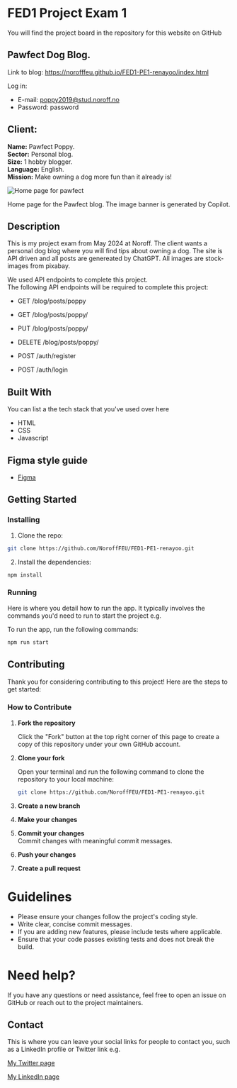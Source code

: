 # FED1 Project Exam 1

You will find the project board in the repository for this website on GitHub

## Pawfect Dog Blog.
Link to blog: https://norofffeu.github.io/FED1-PE1-renayoo/index.html

Log in:
- E-mail: poppy2019@stud.noroff.no 
- Password: password

## Client:
**Name:** Pawfect Poppy.  
**Sector:** Personal blog.  
**Size:** 1 hobby blogger.  
**Language:** English.  
**Mission:** Make owning a dog more fun than it already is! 



![Home page for pawfect](hhttps://i.ibb.co/dtBtHvy/Skjermbilde-2024-06-06-130832.png)

Home page for the Pawfect blog. The image banner is generated by Copilot. 

## Description

This is my project exam from May 2024 at Noroff. The client wants a personal dog blog where you will find tips about owning a dog. The site is API driven and all posts are genereated by ChatGPT. All images are stock-images from pixabay.  

We used API endpoints to complete this project.  
The following API endpoints will be required to complete this project:

- GET /blog/posts/poppy

- GET /blog/posts/poppy/<id>

- PUT /blog/posts/poppy/<id>

- DELETE /blog/posts/poppy/<id>

- POST /auth/register

- POST /auth/login  

## Built With

You can list a the tech stack that you've used over here

- HTML
- CSS
- Javascript

## Figma style guide
- [Figma](https://www.figma.com/design/THA7eC0zfMiwzOm7Qq24Jk/Project-Exam-1-RCY?node-id=3-2&t=uIbxbqp6077QFxCc-0)

## Getting Started

### Installing

1. Clone the repo:

```bash
git clone https://github.com/NoroffFEU/FED1-PE1-renayoo.git
```

2. Install the dependencies:

```
npm install
```

### Running

Here is where you detail how to run the app. It typically involves the commands you'd need to run to start the project e.g.

To run the app, run the following commands:

```bash
npm run start
```

## Contributing

Thank you for considering contributing to this project! Here are the steps to get started:

### How to Contribute

1. **Fork the repository**

   Click the "Fork" button at the top right corner of this page to create a copy of this repository under your own GitHub account.

2. **Clone your fork**

   Open your terminal and run the following command to clone the repository to your local machine:

   ```bash
   git clone https://github.com/NoroffFEU/FED1-PE1-renayoo.git

3. **Create a new branch** 

4. **Make your changes**
5. **Commit your changes**  
    Commit changes with meaningful commit messages.
6. **Push your changes** 
7. **Create a pull request**

# Guidelines

- Please ensure your changes follow the project's coding style.
- Write clear, concise commit messages.
- If you are adding new features, please include tests where applicable.
- Ensure that your code passes existing tests and does not break the build.

# Need help?
    
If you have any questions or need assistance, feel free to open an issue on GitHub or reach out to the project maintainers.

## Contact

This is where you can leave your social links for people to contact you, such as a LinkedIn profile or Twitter link e.g.

[My Twitter page](www.twitter.com)

[My LinkedIn page](www.linkedin.com)

